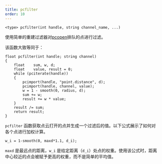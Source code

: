 ```yaml
---
title: pcfilter
order: 10
---
```

`<type> pcfilter(int handle, string channel_name, ...)`

使用简单的重建过滤器对[pcopen](pcopen.html "返回点云文件的句柄")排队的点进行过滤。

该函数大致等同于：

```vex
float pcfilter(int handle; string channel)
{
    float    sum, w, d;
    float    value, result = 0;
    while (pciterate(handle))
    {
        pcimport(handle, "point.distance", d);
        pcimport(handle, channel, value);
        w = 1 - smooth(0, radius, d);
        sum += w;
        result += w * value;
    }
    result /= sum;
    return result;
}

```

`pcfilter` 函数获取点云打开的点并生成一个过滤后的值。以下公式展示了如何对各个点进行加权计算。

```vex
w_i = 1-smooth(0, maxd*1.1, d_i);

```

`maxd` 是最远点的距离，`w_i` 是给定距离（`d_i`）处点的权重。使用该公式时，距离中心较近的点会被赋予更高的权重，而不是简单的平均值。

